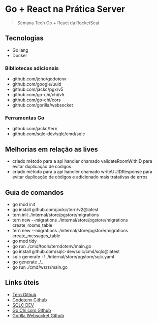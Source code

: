 # Go + React na Prática Server

> Semana Tech Go + React da RocketSeat

## Tecnologias

- Go lang
- Docker

### Bibliotecas adicionais

- github.com/joho/godotenv
- github.com/google/uuid
- github.com/jackc/pgx/v5
- github.com/go-chi/chi/v5
- github.com/go-chi/cors
- github.com/gorilla/websocket

### Ferramentas Go

- github.com/jackc/tern
- github.com/sqlc-dev/sqlc/cmd/sqlc

## Melhorias em relação as lives

- criado método para a api handler chamado validateRoomWithID para evitar duplicação de códigos
- criado método para a api handler chamado writeUUIDResponse para evitar duplicação de códigos e adicionado mais tratativas de erros
  <!-- - implementado o método da api handler handleGetRooms -->
  <!-- - implementado o método da api handler handleGetRoomMessages -->
  <!-- - implementado o método da api handler handleGetRoomMessage -->
  <!-- - implementado o método da api handler handleReactToMessage -->
  <!-- - implementado o método da api handler handleRemoveReactionFromMessage -->
  <!-- - implementado o método da api handler handleMarkMessageAsAnswered -->

## Guia de comandos

- go mod init
- go install github.com/jackc/tern/v2@latest
- tern init ./internal/store/pgstore/migrations
- tern new --migrations ./internal/store/pgstore/migrations create_rooms_table
- tern new --migrations ./internal/store/pgstore/migrations create_messages_table
- go mod tidy
- go run ./cmd/tools/terndotenv/main.go
- go install github.com/sqlc-dev/sqlc/cmd/sqlc@latest
- sqlc generate -f ./internal/store/pgstore/sqlc.yaml
- go generate ./...
- go run ./cmd/wsrs/main.go

## Links úteis

- [Tern Github](https://github.com/jackc/tern)
- [Godotenv Github](https://github.com/joho/godotenv)
- [SQLC DEV](https://sqlc.dev/)
- [Go Chi cors Github](https://github.com/go-chi/cors)
- [Gorilla Websocket Github](https://github.com/gorilla/websocket)
